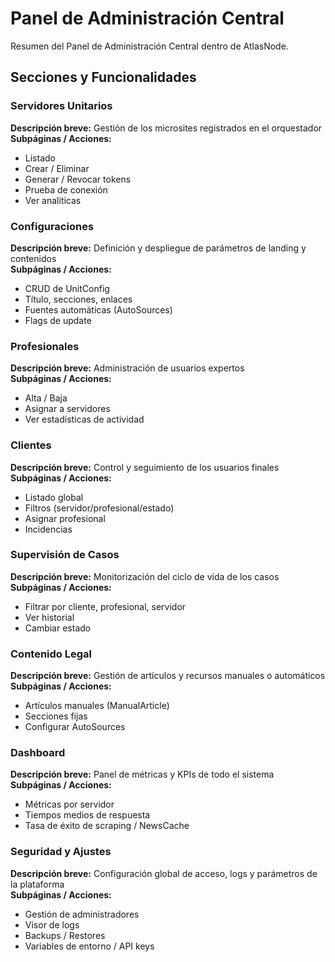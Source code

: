 # Panel de Administración Central

Resumen del Panel de Administración Central dentro de AtlasNode.

## Secciones y Funcionalidades

### Servidores Unitarios
**Descripción breve:** Gestión de los microsites registrados en el orquestador  
**Subpáginas / Acciones:**  
- Listado  
- Crear / Eliminar  
- Generar / Revocar tokens  
- Prueba de conexión  
- Ver analíticas  

### Configuraciones
**Descripción breve:** Definición y despliegue de parámetros de landing y contenidos  
**Subpáginas / Acciones:**  
- CRUD de UnitConfig  
- Título, secciones, enlaces  
- Fuentes automáticas (AutoSources)  
- Flags de update  

### Profesionales
**Descripción breve:** Administración de usuarios expertos  
**Subpáginas / Acciones:**  
- Alta / Baja  
- Asignar a servidores  
- Ver estadísticas de actividad  

### Clientes
**Descripción breve:** Control y seguimiento de los usuarios finales  
**Subpáginas / Acciones:**  
- Listado global  
- Filtros (servidor/profesional/estado)  
- Asignar profesional  
- Incidencias  

### Supervisión de Casos
**Descripción breve:** Monitorización del ciclo de vida de los casos  
**Subpáginas / Acciones:**  
- Filtrar por cliente, profesional, servidor  
- Ver historial  
- Cambiar estado  

### Contenido Legal
**Descripción breve:** Gestión de artículos y recursos manuales o automáticos  
**Subpáginas / Acciones:**  
- Artículos manuales (ManualArticle)  
- Secciones fijas  
- Configurar AutoSources  

### Dashboard
**Descripción breve:** Panel de métricas y KPIs de todo el sistema  
**Subpáginas / Acciones:**  
- Métricas por servidor  
- Tiempos medios de respuesta  
- Tasa de éxito de scraping / NewsCache  

### Seguridad y Ajustes
**Descripción breve:** Configuración global de acceso, logs y parámetros de la plataforma  
**Subpáginas / Acciones:**  
- Gestión de administradores  
- Visor de logs  
- Backups / Restores  
- Variables de entorno / API keys  
